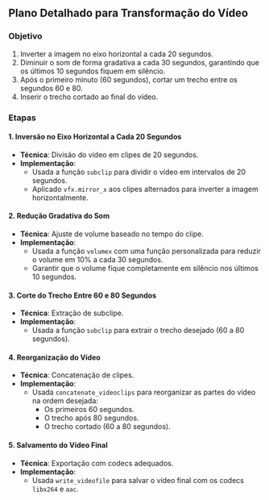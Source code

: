 ## Plano Detalhado para Transformação do Vídeo

### **Objetivo**

1. Inverter a imagem no eixo horizontal a cada 20 segundos.
2. Diminuir o som de forma gradativa a cada 30 segundos, garantindo que os últimos 10 segundos fiquem em silêncio.
3. Após o primeiro minuto (60 segundos), cortar um trecho entre os segundos 60 e 80.
4. Inserir o trecho cortado ao final do vídeo.

### **Etapas**

#### **1. Inversão no Eixo Horizontal a Cada 20 Segundos**
- **Técnica**: Divisão do vídeo em clipes de 20 segundos.
- **Implementação**:
  - Usada a função `subclip` para dividir o vídeo em intervalos de 20 segundos.
  - Aplicado `vfx.mirror_x` aos clipes alternados para inverter a imagem horizontalmente.

#### **2. Redução Gradativa do Som**
- **Técnica**: Ajuste de volume baseado no tempo do clipe.
- **Implementação**:
  - Usada a função `volumex` com uma função personalizada para reduzir o volume em 10% a cada 30 segundos.
  - Garantir que o volume fique completamente em silêncio nos últimos 10 segundos.

#### **3. Corte do Trecho Entre 60 e 80 Segundos**
- **Técnica**: Extração de subclipe.
- **Implementação**:
  - Usada a função `subclip` para extrair o trecho desejado (60 a 80 segundos).

#### **4. Reorganização do Vídeo**
- **Técnica**: Concatenação de clipes.
- **Implementação**:
  - Usada `concatenate_videoclips` para reorganizar as partes do vídeo na ordem desejada:
    - Os primeiros 60 segundos.
    - O trecho após 80 segundos.
    - O trecho cortado (60 a 80 segundos).

#### **5. Salvamento do Vídeo Final**
- **Técnica**: Exportação com codecs adequados.
- **Implementação**:
  - Usada `write_videofile` para salvar o vídeo final com os codecs `libx264` e `aac`.
